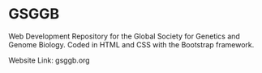 # GSGGB
Web Development Repository for the Global Society for Genetics and Genome Biology. Coded in HTML and CSS with the Bootstrap framework.

Website Link: gsggb.org
